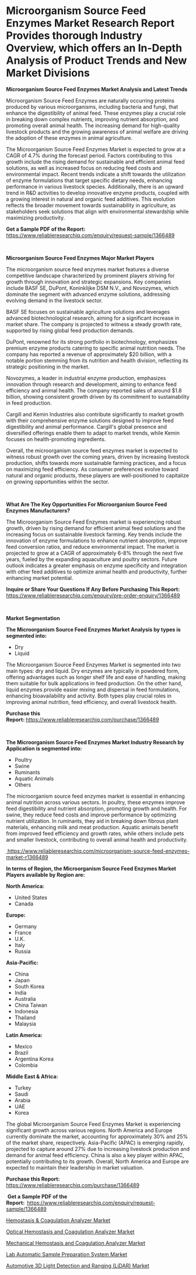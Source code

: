 <p><h1>Microorganism Source Feed Enzymes Market Research Report Provides thorough Industry Overview, which offers an In-Depth Analysis of Product Trends and New Market Divisions</h1></p><p><strong>Microorganism Source Feed Enzymes Market Analysis and Latest Trends</strong></p>
<p><p>Microorganism Source Feed Enzymes are naturally occurring proteins produced by various microorganisms, including bacteria and fungi, that enhance the digestibility of animal feed. These enzymes play a crucial role in breaking down complex nutrients, improving nutrient absorption, and promoting overall animal health. The increasing demand for high-quality livestock products and the growing awareness of animal welfare are driving the adoption of these enzymes in animal agriculture.</p><p>The Microorganism Source Feed Enzymes Market is expected to grow at a CAGR of 4.7% during the forecast period. Factors contributing to this growth include the rising demand for sustainable and efficient animal feed solutions, as well as increased focus on reducing feed costs and environmental impact. Recent trends indicate a shift towards the utilization of enzyme formulations that target specific dietary needs, enhancing performance in various livestock species. Additionally, there is an upward trend in R&D activities to develop innovative enzyme products, coupled with a growing interest in natural and organic feed additives. This evolution reflects the broader movement towards sustainability in agriculture, as stakeholders seek solutions that align with environmental stewardship while maximizing productivity.</p></p>
<p><strong>Get a Sample PDF of the Report:&nbsp;</strong> <a href="https://www.reliableresearchiq.com/enquiry/request-sample/1366489?utm_campaign=1087&utm_medium=2&utm_source=Github&utm_content=ia&utm_term=22032025&utm_id=microorganism-source-feed-enzymes">https://www.reliableresearchiq.com/enquiry/request-sample/1366489</a></p>
<p>&nbsp;</p>
<p><strong>Microorganism Source Feed Enzymes Major Market Players</strong></p>
<p><p>The microorganism source feed enzymes market features a diverse competitive landscape characterized by prominent players striving for growth through innovation and strategic expansions. Key companies include BASF SE, DuPont, Koninklijke DSM N.V., and Novozymes, which dominate the segment with advanced enzyme solutions, addressing evolving demand in the livestock sector.</p><p>BASF SE focuses on sustainable agriculture solutions and leverages advanced biotechnological research, aiming for a significant increase in market share. The company is projected to witness a steady growth rate, supported by rising global feed production demands.</p><p>DuPont, renowned for its strong portfolio in biotechnology, emphasizes premium enzyme products catering to specific animal nutrition needs. The company has reported a revenue of approximately $20 billion, with a notable portion stemming from its nutrition and health division, reflecting its strategic positioning in the market.</p><p>Novozymes, a leader in industrial enzyme production, emphasizes innovation through research and development, aiming to enhance feed efficiency and animal health. The company reported sales of around $1.8 billion, showing consistent growth driven by its commitment to sustainability in feed production.</p><p>Cargill and Kemin Industries also contribute significantly to market growth with their comprehensive enzyme solutions designed to improve feed digestibility and animal performance. Cargill's global presence and diversified offerings enable them to adapt to market trends, while Kemin focuses on health-promoting ingredients.</p><p>Overall, the microorganism source feed enzymes market is expected to witness robust growth over the coming years, driven by increasing livestock production, shifts towards more sustainable farming practices, and a focus on maximizing feed efficiency. As consumer preferences evolve toward natural and organic products, these players are well-positioned to capitalize on growing opportunities within the sector.</p></p>
<p>&nbsp;</p>
<p><strong>What Are The Key Opportunities For Microorganism Source Feed Enzymes Manufacturers?</strong></p>
<p><p>The Microorganism Source Feed Enzymes market is experiencing robust growth, driven by rising demand for efficient animal feed solutions and the increasing focus on sustainable livestock farming. Key trends include the innovation of enzyme formulations to enhance nutrient absorption, improve feed conversion ratios, and reduce environmental impact. The market is projected to grow at a CAGR of approximately 6-8% through the next five years, fueled by the expanding aquaculture and poultry sectors. Future outlook indicates a greater emphasis on enzyme specificity and integration with other feed additives to optimize animal health and productivity, further enhancing market potential.</p></p>
<p><strong>Inquire or Share Your Questions If Any Before Purchasing This Report:</strong> <a href="https://www.reliableresearchiq.com/enquiry/pre-order-enquiry/1366489?utm_campaign=1087&utm_medium=2&utm_source=Github&utm_content=ia&utm_term=22032025&utm_id=microorganism-source-feed-enzymes">https://www.reliableresearchiq.com/enquiry/pre-order-enquiry/1366489</a></p>
<p>&nbsp;</p>
<p><strong>Market Segmentation</strong></p>
<p><strong>The Microorganism Source Feed Enzymes Market Analysis by types is segmented into:</strong></p>
<p><ul><li>Dry</li><li>Liquid</li></ul></p>
<p><p>The Microorganism Source Feed Enzymes Market is segmented into two main types: dry and liquid. Dry enzymes are typically in powdered form, offering advantages such as longer shelf life and ease of handling, making them suitable for bulk applications in feed production. On the other hand, liquid enzymes provide easier mixing and dispersal in feed formulations, enhancing bioavailability and activity. Both types play crucial roles in improving animal nutrition, feed efficiency, and overall livestock health.</p></p>
<p><strong>Purchase this Report:&nbsp;</strong><a href="https://www.reliableresearchiq.com/purchase/1366489?utm_campaign=1087&utm_medium=2&utm_source=Github&utm_content=ia&utm_term=22032025&utm_id=microorganism-source-feed-enzymes">https://www.reliableresearchiq.com/purchase/1366489</a></p>
<p>&nbsp;</p>
<p><strong>The Microorganism Source Feed Enzymes Market Industry Research by Application is segmented into:</strong></p>
<p><ul><li>Poultry</li><li>Swine</li><li>Ruminants</li><li>Aquatic Animals</li><li>Others</li></ul></p>
<p><p>The microorganism source feed enzymes market is essential in enhancing animal nutrition across various sectors. In poultry, these enzymes improve feed digestibility and nutrient absorption, promoting growth and health. For swine, they reduce feed costs and improve performance by optimizing nutrient utilization. In ruminants, they aid in breaking down fibrous plant materials, enhancing milk and meat production. Aquatic animals benefit from improved feed efficiency and growth rates, while others include pets and smaller livestock, contributing to overall animal health and productivity.</p></p>
<p><a href="https://www.reliableresearchiq.com/microorganism-source-feed-enzymes-market-r1366489?utm_campaign=1087&utm_medium=2&utm_source=Github&utm_content=ia&utm_term=22032025&utm_id=microorganism-source-feed-enzymes">&nbsp;https://www.reliableresearchiq.com/microorganism-source-feed-enzymes-market-r1366489</a></p>
<p><strong>In terms of Region, the Microorganism Source Feed Enzymes Market Players available by Region are:</strong></p>
<p>
    <p> <strong> North America: </strong>
        <ul>
            <li>United States</li>
            <li>Canada</li>
        </ul>
        </p> 
    <p> <strong> Europe: </strong>
        <ul>
            <li>Germany</li>
            <li>France</li>
            <li>U.K.</li>
            <li>Italy</li>
            <li>Russia</li>
        </ul>
        </p> 
    <p> <strong> Asia-Pacific: </strong>
        <ul>
            <li>China</li>
            <li>Japan</li>
            <li>South Korea</li>
            <li>India</li>
            <li>Australia</li>
            <li>China Taiwan</li>
            <li>Indonesia</li>
            <li>Thailand</li>
            <li>Malaysia</li>
        </ul>
        </p> 
    <p> <strong> Latin America: </strong>
        <ul>
            <li>Mexico</li>
            <li>Brazil</li>
            <li>Argentina Korea</li>
            <li>Colombia</li>
        </ul>
        </p> 
    <p> <strong> Middle East & Africa: </strong>
        <ul>
            <li>Turkey</li>
            <li>Saudi</li>
            <li>Arabia</li>
            <li>UAE</li>
            <li>Korea</li>
        </ul>
    </p>
    </p>
<p><p>The global Microorganism Source Feed Enzymes Market is experiencing significant growth across various regions. North America and Europe currently dominate the market, accounting for approximately 30% and 25% of the market share, respectively. Asia-Pacific (APAC) is emerging rapidly, projected to capture around 27% due to increasing livestock production and demand for animal feed efficiency. China is also a key player within APAC, potentially contributing to its growth. Overall, North America and Europe are expected to maintain their leadership in market valuation.</p></p>
<p><strong>Purchase this Report: </strong><a href="https://www.reliableresearchiq.com/purchase/1366489?utm_campaign=1087&utm_medium=2&utm_source=Github&utm_content=ia&utm_term=22032025&utm_id=microorganism-source-feed-enzymes">https://www.reliableresearchiq.com/purchase/1366489</a></p>
<p>&nbsp;<strong>Get a Sample PDF of the Report:&nbsp;&nbsp;</strong><a href="https://www.reliableresearchiq.com/enquiry/request-sample/1366489?utm_campaign=1087&utm_medium=2&utm_source=Github&utm_content=ia&utm_term=22032025&utm_id=microorganism-source-feed-enzymes">https://www.reliableresearchiq.com/enquiry/request-sample/1366489</a></p>
<p><strong></strong></p>
<p><p><a href="https://github.com/kumadenthela/Market-Research-Report-List-1/blob/main/hemostasis-coagulation-analyzer-market.md?utm_campaign=1087&utm_medium=2&utm_source=Github&utm_content=ia&utm_term=22032025&utm_id=microorganism-source-feed-enzymes">Hemostasis & Coagulation Analyzer Market</a></p><p><a href="https://github.com/ikokwuihepa/Market-Research-Report-List-1/blob/main/optical-hemostasis-and-coagulation-analyzer-market.md?utm_campaign=1087&utm_medium=2&utm_source=Github&utm_content=ia&utm_term=22032025&utm_id=microorganism-source-feed-enzymes">Optical Hemostasis and Coagulation Analyzer Market</a></p><p><a href="https://github.com/bibzmuiko/Market-Research-Report-List-1/blob/main/mechanical-hemostasis-and-coagulation-analyzer-market.md?utm_campaign=1087&utm_medium=2&utm_source=Github&utm_content=ia&utm_term=22032025&utm_id=microorganism-source-feed-enzymes">Mechanical Hemostasis and Coagulation Analyzer Market</a></p><p><a href="https://github.com/linnuripat/Market-Research-Report-List-1/blob/main/lab-automatic-sample-preparation-system-market.md?utm_campaign=1087&utm_medium=2&utm_source=Github&utm_content=ia&utm_term=22032025&utm_id=microorganism-source-feed-enzymes">Lab Automatic Sample Preparation System Market</a></p><p><a href="https://github.com/vaeilabin/Market-Research-Report-List-1/blob/main/automotive-3d-light-detection-and-ranging-lidar-market.md?utm_campaign=1087&utm_medium=2&utm_source=Github&utm_content=ia&utm_term=22032025&utm_id=microorganism-source-feed-enzymes">Automotive 3D Light Detection and Ranging (LiDAR) Market</a></p></p>